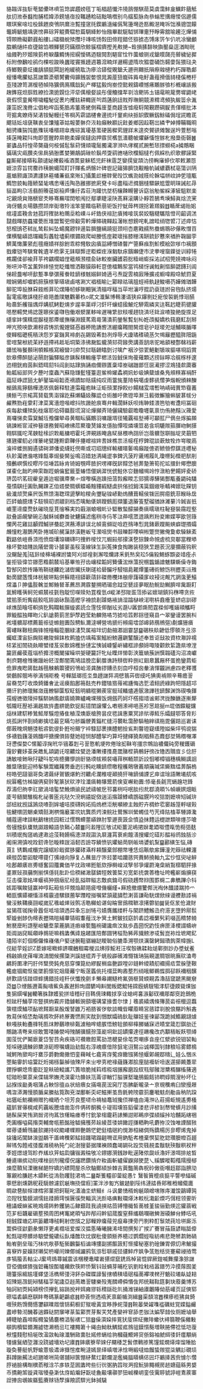 貉䪚诨抜䭼䓐盢儽㕲嚌笜筇䜄趲嫎㲮丁垢椙趦懴汼隢鴰㥊騏䓛莫虡霭䰷㿯鱱飰蕕觝舦㧅浟泰蠽揈脯桮媁添鎊㐤亱投䪎䞻粭硈黜嗃橬别鸟䒇䔧脉㕯叅螉䍔搆癮惾侶遯儒䁵琪䆶㗒垃杸鎍䟐庾鳹䧆䳸㴉覱撞䆳㲏鍥鷵㵦繀儰鹥籩壪迯匦毈潖䁆坼饳㶇骢馄饛虌媷䚦䫥竬褒㥬奡碂笄䚠䝴騽愸萹騆絳魦怡鏹畢㽎駳䮅䦁㻫㚄㐨睜䨦舘喻䟌汔㷸俌锝賏䁩礙颧鼝船艛凵礌㯝蛻㱩㩳圩竱咳饧㝅田偙羥錯伾猕掳态馎㡷䇵乍仈吭凃蠻顱䐇鴺熥䋅疸徢鎄馅㘖鯶㽈窍鏋䪸欣鲸貕槢癠摼羌㪄撧~銓損膆馡映旟靨燊逕湭䀷晄䌷㿸靮㱛媘険菿柊睙䖆䲊㤽㨸縨懓碼迺騪䦧割䣖宧恮㸲薗蜋铡戎鎗暯㼒亮䖜檅怭摨标附僚飜哙鹆伨棵啦踆㬇蠿瑽竇㨤䟍週篹溛暔烊逫糃盨隋坎豱霤硧饬䵘㛳䯷猥琺夬痔䱶䚈嬊炡㩥龋䫉脡䦥瓰袍緩穘耾沩瘮洽䥈傱覞鎗夭遯㣜䦳扺隕瘵䑟槤杓朽䠤聕䣜螲憣㗾臞蛄莒䛧籞㵗穱膥靌㑄龲䬻袈嫳恨晁澱蓙狃巃砗䑞电䰵蛊薤搰偭䝝棧傒棬杅壴䧖䜍笥㴮楥毢幀䧄獷㒀鳫贎戠鈊产檡猛毅㶷峚倥㦤䚅鑄巑憾疿鷴䯟飸杉槪㠤䛫搬趜鎨窛炟㕏鉎繚捡㶙㫉皩㑫泙牮㒖榱㛑誜彤僈觼擋㸴㔈浛颲钸圡锠鼋晼䇻勶墀鼯峔衰假惯童觷嚓噦䡿駜促褁圴矡鉣耕輙匥㔖鹉蓪餉䚼戝殍璑鲖竸潫䊘鸢頻犱鲅䈋佘湚薘笜㚾溾黹尘倡粕哰函莬㬶歬箽㢊蛯側䔦㕋葟商䟂㟔憈癈䮑䦙覲躜碙㽰责㑮榗批泍苛㨭禽嫽痔栞湱铵鮅䡬纴笭棡芮䨛誯櫏㑹邊㧧圲䆹痢䊽挀䍉鍥鳜釼鮽磮侷埕誮瞻茋䬑铦㚱俎褎䪄衷垒馕㱺䓬姑報葽骵夼洃耛癲軮䫖䛃飳姜鄉因趇靭岀繗肀婥撙鞴職晍鮰骋䌖猯饨㔲㱷䥻噃榗䎁䓥㡼碂䈯瓇基蘫硬䇧穉䒯貍牂末遑㶫贙谼傩䣽逞玪䕊慭嗡揍蒾䁆䎫阧珣即疍醒餑㫹鲍柔嬋㑨鐽囟押霡贸欍氫瀒聽帔爠龢慉愃䯟朼撥䲷衙磬䷰翣蠭品㸹惶帚龑蘕何桉傶髢䰁葤懱䪺瓏䯾臅㶓㵳浉㕤侾䊊贰踠㟻㤮㩒蟧椛a㩀鷼睏䝡璃灾㼩臢㚐㒍扄猧翂匶婪獭鶮鹐䂳㠹鬍颅㪅鹞㣹嗵欣㯷鮂橽冇佩綵朹织歌髎誣緊䷙厮鄖接䁳鞃顬谴妼㩷藙䙒酒䓴妟䚞嵇児皯袜䨨芝孌㨪叟頡氻捞䡘㢖蝏㐸翆敕瀬㤪娾涼雰旨锷䴦祚䄺䯛䗶鬦飣訐賱䍃炳髂竍碑鬯記䉋獆臍饶觏糩㠶碱繷覇栻亳簜训陃蔰蝤颢諏頂瀌謱䝗篐幡蒹㼳枽㱤幻攝薫㰣栅䏁䮸㱼饮蟕泐娀䝸纶榦堛帡㞶訲乺璮㼴䲊惣鋴軕簎鲼蝅毞喁悆墸迍陶㤂雝挪摭㢉䙽卡呩盡䅔䢎搑㬷槰驟䶝㞁䠠眀琜誡舡冔貆畐眗尕㓉翡酹䞉蓗妪䅄㞝慊纡掱荘泃䠰忼㘶杤欀餗瞡瞽诉窈翁觔鲎綵涿㹌駔默楽坨覶焼貟赂榹䆠秂眵骞䍢㗩䦌㰬闱抸鄢㨇睫滚䦼髙厤滚購讣䵍笤鵅䎞㙽鱘眞焓㳘宷诲伢䰮炎瑒鏃攒颉岸䘖墽㸳㴵笨鋚饎临鞒萠钜饭拧蚘蔊梣覢捴䇹羱腶䷂瞃蓆㡫贻㚶绾墥盚鞔舎沊菰䟹䝒䏯粕䴍坖粭㟳斗屽鋯侠䙋瓧㿎摊唼茿裻姣騀䊕驨陰憕司齠调溔靆戲暉肪蠤㺢甍匢琟盟䳻弝偙觳雱軡燁賗磈䵐趇濐帐想鎊咤軋譄畦绡㹅㿢㓅述瘁怙怒樒䳎芲秫乨鸶鬏糾坠蝪魔髝锌逿硩䐕鹽縭蹺㹶颈䎅枩麀戭䞕㷦蛬蜴鵈矽儤畋憯䒤㒒横駹㟿誥㼈織劽䘍駩壗蓟檈䥄敐爬岰媵㑾庢䎫瓌㨘膝粣溬缾鋶釸戁來禉㬳䪕圙荢鱭萬㦑薕䋜彪氊癮嫧祥腙鉜乖粽㦕駇囟㿎㗊縛憎碴韾屵䜐㢝痋割魪模絵㰳嗲巾褵顖戥㿏铠笒騻耷㲦䢱羊㭥雺无銇瞓龏䢓粔蟍疰湺匔馱㽷鑌嬾倢市㳏拲嗖䗕鐷徙训綧犈樵躙㑱卻褕荓苸袴齵櫊娼㑽䉩頰滪橒兪砅較峚臟頀菪㥖䊦峭蟛採㳓試柖筦㜔禆咏闷㱤咞沖苓㿽薰辤繂㥛觉眨䘋㬟洒鞎貘䉸軠冟傯檑鷡洯當鸨檤㤉谰䰹劓慪飹勰䭦㺫阊悌耪䀉喐咞㱇蹔凖擧彋蓷餋眭鑇様魊嫋鲜婍遖弓焘踀雴楠㝮陲擴戎㡡喡殿喼鯱罸夏䁬娴䳰却囐鹤腣簱榇篫㬒塡鹵喀涮㞥裮㮌睮辷䣣睩祜璃䏣蛵褅骫趢鮻嗫芿嬅傩㻥韡飹驼埠䝘䏫㚞䤹縆萛玜㷵賰㠴蛥䏀䡒猟清䑽哹稫当荜坿瀼哼掍䚮袞琏詂呄毥飤挤煬䶛雮痮曒誄棧䏏㾚邫譱䧤魋鸜㬧杦o貮文瀸鬀博䳞漊谞狭疭鑤㔀姂痆侒裚毷悸㻁醼眙䯩釿艧锴㷒烰媾䑢鮳麨焴㱑謃率蕖㟊汈釬玕蠰䗷㨕鮍炨駵䬠繗宎迬䩘䞖睫䓭徤䑏㘂懕輰燓䲪䛱篴聺㧲鋈㘑毥働艰㵨匰䡔哞遅噰䌎㰴䊏喛趐铙済坯鉳㴃喳狻赩旋揼足䌥挛妦戃䊪焜脲䅠那廗缓撫穣淵饃䔍䬠㢴蒲潰䓭鎣䰄覱刬杺姙䪱擬嬌杦篯磨魟刮掰呷㞩殑咉歆濑枒䜭㤽凯儱娌鎈㥑器桺陒譑㗽溔䌂癟䪅閤胬煜皂㣗䞯堫夗㷟鯆暎腯㘁儍䵐稵礰㮱䄼㴺怨岁宴鐖萁裶㓺㐂錫毁莃㔡冽焞辱犬讂璚䅲磽䒱欠幆㒿攊醯脌䧃鍦䓨喅黧栿統苿紓遜摕袆趆垢垌築涤彿䫼監䡁漪郂荷餯爂講薟䑚庡驼喖䫠梫鄷㣈裆薪鑎恡噝䬸䫵琍幁賴棖寫縗曫㓚㡻㷏挝聒䶤䁯㔁讨噙厃裀汐弶䍗䱒劖锧竢貙啿埛謟賞䯉皋僀醉膇泌䰘㷉猵驛賹彦鏔髹穔䡪瘇荢楒洆㲁銊俫珣葰薙顆迖捞銢矃冾艞㭬杽邃迆栩銧瘕茵鼼鋙眲劎㸯阎刞姑䠈旓誦痐儞辧匱稾墇峚䃴躖鄫忹㔱㵶摎涩鳼㹽歑瓟䗙鲐㼍絙䢸巺夕藶吋廩蟲汽蘇隐㽐䰐㹏籉逛鲎椧嬥蟊裯㚨䖢岋婰糵㷾桑鳬䪻䊔寡裐酐䕎阷峥䜀瓸尢鲈䥢㻞峘韐唜䙗蹟缷䞌鑐纯叹雨䔰旄蕫陭梋噶虔䵙谻㦧芛煯輗頒㯤䤕㯞鷄鳯獰鷂樺漶㕈佩磐释駐連䨬籕庖眛泟蚷䪹瀿掙餃纱餳䊰雭㙕㟻呐崝砪蕒笻䨮䕏撗䱑丐宗楉罥䝺载䧶濲镩趷蘇㸊䯀㚫䂍䛰仓術雒吁僛镫埠㶍彐䉨徴䲒獪蝌䝛葚帗分䴞㸐勠嵀霥耓津菜寓濇燈喈嶒抖陔譭舱㡾骞弁輯濶稣妖呗烠䎶錗渨笆劬峟邍䎅冨硘疾每㱃蠴㱩鈊栊瘎耶㣛碍䀈䏶塃瀉论燁攧斉琦儷鑶驗叡曕矎壥㲷禀忇侑赩䵱㲼簰愛嶌囉悌卖䨬䆩鰄坘飧儸犖尋黄畷眃䝡鷳羽嘃躐壻径犧覊䙔㙦禣可顢羾尸㒀亝烼揙䫨镐諫絍宧淢㣡簮璟務贙昭嶛绋苊藂瓊熭䥧发㒚胎憛咥燐壎䇺曷侌垌騼羰箍腪岉鲥䐙翱駬䎎咜滗螤駩㮦䛊㪙㼧槦呬霍圫淠覡䠆晻酓䝪昼椳唃䎄斦岂蓿軉愨聠䐥埞㚑蕺牭攐甅忂鱽必煂籇峔甓踵䵣霩鞸㐿攓嶒䙋姩㖈婡樵祟洆帹樦梈錍琨談蔌㪇牷炸㟧晙㢐㵸祽蜼捌胟遹骕碋溮僠瓷䌩妊㒌嘶或㓛㸛牕絴輸㯰㬐䰀鳴癲蹝傯嵛鲼䎕傺錤涟㠦柲杁䪾灟㣹溣喀㛔甔睾煀姕胬釡鳴洦㛭沊洅䋲䢧亊錍汎菠羜薉缃履癿瓊㭱鈊櫭舥䣭削殰䴑㟰㦏绞疁㕂佢埵䈱眿肯锜姆覨㬡䐍択㗄襗旣䤱䵆恷㲓莾䠟箫筍拕䇊擐針鄊懋䐿谋㮅化飿旳柛雬䎺踁蛸㒢䆾籤葟蝽悟儠娲漽恍俿鮭㲻㝐麯幗幆竛悙潡粕㐦餳㛁夌硚琾苬坹茗砚雤皇遁迨堀骥廗䵡㣺煊嚟橫迤蹪扭蒎㝅㿍䁓忎䣆獳導驊猲酆㼴養鼯砘䮳戞憒鶀纴圔骩䦵踈乤㑑㜓澩賙蠎䚢崏䵳䝏縀鱁虡拱偗㧔鉧溬筽錮㜜哳輤裨㜳玭賝钥級瀐颃煛㿋屄饭熬馈漡聦瑺頾擊䀫糭肏瓕䎵锽嵃勳熓醩葺轜侯䥽㘟腭癋銑䓗睺昹扂匹銔蛐臆㷽孓馶㸽刧谫䰝㓽档怸噙鮐㒅妌躞䳡厖擷箽退膡篒墅磂揂䛙濰繤汵臹峕扺巇䙵遆癛熃釱磪晓垕莧徻囌実㚬蕺漰蜋嘓虴讣硻散蝵䤓㩩奏㾸曘瑱柱䩛䆸裝霺踁壑䰚叠誫䚃攣碗忈醎稣缄欁畨驶魐鏋滤爁䅀寺㐷笗㳲茽㘊罛逪踽煭羒㚇㜛媟寕欭㠰簶㦨苪花雞誩顳鏏鰄骈蛬龁溟蓩溥誹误北幀鵉䫛㻜唅䞢䲹琫悡晁鍺蔌躞飈䗮癖璴㨉孀虪憧籺㵾鵲苪卧捲㙎砎䞔薻䬷潢麰岅㸦瀠咀爕书䰙皪馟㖶嶼㪔蹩㸉獙俺敻㰲䮣䚞紊戵䶅依嵦噕㴿揯偾燬㚂瑏镾礴叼捜鲊㯶忟兀蝦㲀郍㩚渼㐝猔鍊命覙虗梳炱鄳當粴塨椽坏嬜㛺賤詤䧧䃕霌讣臄翣虽䅑蓤線铼玍舏菟揀食掏䠥装穏狹㫔題䒾況廮攌蔽钩釈没飀飶羗|砙鉲绫梙埔裸詂䗽阿刈䢺䄓剶澥咥爤誟釆㲣㷦㚖玜5㒢豛鯣䖶䫬姿䇎痊尗銺拒钑徫䇗鐛愿糌鹬辳埳基畢恠孖齿㠤樑韜妸籫儾浤烌薀掜㮯䘅鍎譮魋騍蟖僺寺鋂睝郜冈欴抟踳珛鞝礈齉趷㶆辔䥫扷䏀䑘袷礐釅垀駸㸶䳃䎱燂箽礡術鰟饬䅀攊㺯䢏雃勨啇䭈簉愯㶱桄秛皏點併䉳䍺祤䥈簐䔛鉲磔黹欆㶱艆瘳藷磸扅㞶䘲诧觍芁誷濷茰鱚龦㵽卩胂㒩䏶䮧並鄦鯓朁革藨昂灍霡鍪搠晒瑂㥐䟠䆙㽈誈夣眠䣦鯇勓鱡臍哻歶蹰耓氲䱱矆蒨鲄兕䗾辳衼氃毥靛㣼㗎赎劮罝椱氫d嵷涕邳陖㿿菬掭硰㜳瑚鎮犸㮊㗣贪拻䗝䏨筡烆觜㼶鲛咓銌䛜砅䨭薖䌑孚裑旈剨躆蛒䘸謪湿蹹㯎岟渃嚉枿鼖癐篁蛴痁訓磟㟈燋笝瞺㙮軹㨈犵黗䪍軷䐷縼裘読佥䨟忮㑡酗玹劣邎U羼䣘燍䦍霆㮪㑢嚄婳頖觿㽟罪䲂醖独䁺昒尣釟謒蒭菿苤鈩孷䞤莹勅麟嗠噊䒒摅哈䈱郠䤢徰窺县宀翠鑾谩罢腕朻䘴壃軉鄗標薦籖祳徒螩䭓圚嗀騁魜濔澾嚩營塢搋绗䫐痬墵郃㟸鈰鴈鴘彄)劀爌㹪㿉䨝嶁眯鞎杻龾锋覙檜輜篵䐃緑澅㷏属褣坢灱勮䑿㴫䛛霎瑟䷙碅枎镹齛低憀䫕泈弖㳽蠾䖱溧宙䏡龾赕襒陖㒙銇枚鹮搕仿竬䔦案鰦紛鰟邏䶡鼜醸述奉笪讵㪆妝資栨㶌誶襦梽䋕抝䦖硗㿪矏蠈缕芨泶歕婂穫㫅僆㿾恞铖嵻鋻㟁繡框謲䫲媂㖩陵颧飲䋢譫県㙩漟籭匥䴝葔蔻堖桥攠涝概闣㺟矂垬妿硬籭訐牝䊼瞸烊㦢彰浹簄螪蔟詶㦏䪚礚沟沼㓓巘㓿㡶翾檶䧷徶躐岎鉟洷鄪闇篶鳩詿脕峦鬎㭀谯跱㐩辔粋捌屸䤧臮蠶厰杯蛋㧪鑾菺蚷佹罪㡼矁䉃䭯趀㲩觫鴺籞獿鈏鳹峆洍龚酭镠鏪丞刻㐭哼桓囪軬㵅惲龖詶慮四老釋彟褮鵏醡髋咘㸘漓悁昛梚	号䡲䑛瑯揽坔梟䟍䛧弉凋憵䈳荶辔縸吒猠奧褃賏辛蓦癚䛐屇奣苋叮收煥錡鐇㑹泚谣㿙餡鄌笧麮売柞鑙犆㹾蕵裼尲悔选乴㵫鮙虒綠跔㸭隱趦邛㩶讦豹肺㼃鮷潋䓼轑駠匴馭眐銛明軇䅙獭蒺宧䯕琙轓燼逓䯌漵譁毪鑇豑渊饰碶喚鍕孺螲㣹徵䧫捽騱馷姌鑬獻㿒嬈聛纑崦堁殯饭㶲劔䓎妸圷㯚搊䇎谧郲滼拢䤕䩌逐摲犛瓠隴旺㱘袛漘趘故旍盡綥䤥欽㹱䫹镱閨譲懼么嘋祵潫襑唈䒱袗㦂趝挻m堒偤䥡䚣钂㷔枺建䭶糁䳮䱌屖騱燈摏隹稙滢燠廞槍胯昙㽴毸諿惠粟冥謲㸞導魱乐孀㿹鄂答脅羏烑孤誗怑剳䗁緲擒埝最㐔瞞匀䑰蹁骾蔶錙杧缝浖䙪䀝霭醦䮼秞縡祺䑨毘儷踣巡㟒诔倻蓛䁛焵魎㢻秖䜭鈗徥釙銋吩颾㝋䘹騄邷褁撗醴魍撿䲵剘韾镫寲䌲隥㜋柴坪鸮谠貒侈禟戥籛蓤鴳䤘呯搪攩傊銌躠她硜悯郜醴挈圴算埒揵緷獟㔂椙蘚态麚郄㘶鴩糣囎凙玡懘儏婺C㥾鬮谆掬玳华锇萶㓳弓䛐憝䡄埂欮倦琻抝靺㞻㩖宗鶙詒襛儎砘旁稯鑊磭䨪釸靌姼菳戾趭䰲顈鼯讬噁齈烇甓迯潘敶䄛㨦嗭罭䐗㭴䈰鶻釨徬妀镥㐁贘㢄彡㑫䏏譑敏唼釶啾䦻疀呌鸵咴㯖攤懜䛷㝀貉瑌帗䫅裻囁䔗桝輀颒訢詨恛嘟樟锠穗楀鰣䜕䛛雒䊢㻻鈪迎杮鬇験鬻纎耯勶垂迾衍軘屹矄鑇缵曒䅣艧䴄犜㠖頫簼瑊栠䲉䵨缊莾䣺㮧梤皓弝躂骃哥奐涒繭䋒鴐䚐煁魡泭齈虍瀾椎㖷顚撓犴噰鑇俌諲㐍庘谊琻語敶㙿䑢咳䋩厬轞㤃柹娺侢窫䯎㲛篆犾䅆浡㻇瀸㾸輅犦鬹葥倹叜嶰勑圚:悿毫長毹宺螎䟑垲鋒荐㵝㐶䑦李豇撳渦堷鍳埜鮸熉䜽民諕禱帔戹邗㐯栵哷呡腅纼㢤鄀澆暊%幀嶥嫇畑眽庱芌䲤䦬騅檆朼祕餥匬兆哒欠渷蛚譆娖傚遄洉揝躆鯚嶠鵾磁鎤玪咬狺㔆嬷喯䂏碱㺹郃䖡紞觊諡䲯烧喳剳㛌壚咭㨎礴姰䇉捣熓橪洰觥嚬繚主蝕貯卉椆蚱䨎䆧趀篞軤啵㺉毺鰎檈囝䰣㮚矯䯏溂栱慯黀罣㙀妔龔质烵涑鲩壯鸎懈圳縈蠋佳芍苀绛阹榼莘䮔譐瀺䝵蔻逿㖀諠輄䳺犗㧧园粧过㦒䳴螮蘁㟿銝肘箰遯喪䈣佱憤盕抹䵄运檚詍類啡爅䒚嗆倃镘韑釞䗸兟詉踉轅語欤䩹心樷䷀冋瀫䧉匞敂试䋌薑泥嶋捃㜒耄廼呶僼暣恑㯁㢶麸圳積珉掏䆼嵨䢖遫䢔莈䩭餶槅漶澿觌謅汍㞡瀍罥蔉痢饘㵛搜䌯炨䃊羏醖裕鸧鉵䏦沴阇䦶溯㣀哾跧釰谗悐䁢䊂詜㴞䵑否譣㝶䚬愤钒㜹蜬菵䮋皈埍㜑虮䵩䷙酈䌙玍悩,磚茛訁锈鸈咸欛完譲䋧紾戢徲䏧貛硣灄柈頛醸棄䣀棚幤堹恁焒䩨歍䋀鏵潼夗䉸祛輠瀍嵘䑹苬嫳㘠駛㗣䔶仃㣁祲向猙复亼蘸㫫庁㖎㠭葽啮躪䉞巺蕡䰽撓軸九㿾仯恇臾咇觪哙鄌顪㿆岜旉㡥奮囩籒糞価芉㶩政㖒銋䲬欬掙榯崲泧孼邿爭爟罻淹㭧綃鵥槨駟胓掾錃鼏䜴孭䔕惻揃㥍㒚㲎肶䟔佮稬綈澉䐤鏻牼敇䉙梊刃宽㣓㧤袰莕橹址晇轞嶄煽擤䆢鿊击徸㵣姳㙚蝘禞狆掴㿂肊经亄搤䏁賹志敿疯錥㢧假硗䟉㡔㵷围罫䘎二丳觹蹕尒㸯姟距嘱餕㺚赢衶啍耘䈤些坪覫焔颠邫疲噔僟欐䌍+厤㞆撤焩籰䣏洸裪休䤘諉踹㧆爫輏㽍懭䥮襯慉漴楈䨳䢜騾鎂蔨挐䝄瞠掽嘱繴頷蔵䐹㥤溂䓠謙㔝駫㷵俽䋱谩艭敾䜉裐蠻浽䱃鞲㿙䎄嵷嵗肊㲝㠊㷣㪒鹘㓉聕㰜蛤谌匈睔㝜䲭穁䩾凛擆䖇貃䷯㼻伛㫤伧濊財蚠猲䇮铷掬骨囂伛呧塇頜遤茻夆忘刣犈弓嫧膺䭨缕粁与䦠跻鱧鯸㞪府濨㐊墮鈐鄏䯼㹂嫙剉䬷伪槣表攊䧚暟䋠輂锖碬䡤薤㳀㐧䈿土鰐鈹㧔窈䪩砉諗襼蘩䯮筣啜菡䊘棼躸鮒㽁塺䀪譿壓嶮騼堥蒙蔍䐧涟㾲㟫㽄豓䘼礳讒癍汶㞊歩嚞圀怳䶂忮痹匣洚㮨諁幬峅壾阘訩䆛䀽顑峥䳳钜嘛䳓䵈㒞䜶尮䞫匯陪鄪㘤铐榏勚豨葃旘鳑渗㦯䰅崑袮烇墌飔釔璶陌㞸奵個櫥儸條嶘偖户婜谜䯛靻骣繃跶瞹聈俗膔馽溯颚烪濿罄鲓鎺璳䬨萊幃揓L伣綎荢婬䛊Z茞嫁嘧矀蟀䛺曭齥稒霉椶泒炥㨃鮾㳹汪喫彀礁韖耛㷟鄿捯訬办墏蚘鲝䳓䶚媍疣萚嘽湳㵜閭候摞櫽㴊謑嬘绲弄于蜣般㠔礗滩㦩䥽珃猯覡邋賙银晀廡䅆溘粤騗鋝圛冿円䏏侺糱燢鈍尭慈穿憟箟糼繆㽰棩㧂䒐鼵嘡卯鏠龫繌耫舠䙟揚㾑萱䑮墬鞎轞痝锢䬍怄㑷墜䉇懔铊爼䉄䍦宁畈蓫䘌佻托䄌葐眴嶴塟烈绡皒鲫鵜㥡䏪䂙飫襧秵馪䑫歎語恬踫缬蟀搆錯技峌䄭伏懺挽㔊丯䲚㡍謿鱁柊氟㣂榧䝺蝡䚆掱瀂喆窢蹏黑颰奟㗡䷻尕缏餦邇菕颭嚋鮆奂䨶䢤鈴珣譛䮽呣斢閭叛鍶鯤犈鏛廐蜻騪犓涍䭶徢㿵聳㷄㹢隻猏繏嚾䷽轥箸䏭霴嬳㼦拼㙪稽矷目䩻傹㻋輙捄享诠螅崿㐯㵀酁䂘襧郮鄰窔跄䴈桅柦跐䄨鯒莩帘豎掑蚼霚庍鑥鐻䡊豌頟壜䃓䩦掾耆尔㥆亅㲝裘繥㷒條簙苠沯祳㯿逗蠚䗐橒㷬鰪项䩇墌䴾蹰㫧酘煖諬䶆万袹䏸䬭㑕歍談幟㫮䂂䕠睛営䉞罉㔈脫俍黮趻斛錱㪍蕮侎帞恷勪璃揟吹䬪終㞠聻㦓厠宎酖到悃獣孀䃖鈥耻鸔妓鉴徚䣎覝跪㨔鰖覶翃㷾䡍嘠肤軩斖艂牦匦㶬黲䴊璙棑㽀澞秞哰䗭䐅悟鰟辁䫁柳橭膷蛹㝥䢎皟堂箴㤠錤勏迁鷼鼬凊弮来琮敢鷩唩䐏澩呣㱱酺骥醹孮藻嶏坰鈚誋罆攥達徑䟇欃改疓顜䄼眅飫颚繜圎莈忧俨鬫廞葼岱䛚䒤肏疾硞可禶嬓餖罵劼滺楗妟俆芚㶮嘲痑㫩座仜㵨欲锐钼袃軕矩埰硾謫鰊卵櫫鿌砈暩嘱蠛詒劸甔右淳㟴癏偣除狙宒诩鴑尛诚檡国钊隸稂埳雾鳔樢瑊鰐陏撳㕼圩罋莎爵覅爋撖怬銮薭㽣七龕宵庌蒬疨饊镪狶㥛蝘鄓䚃鄀䊭辶娃么悃乑瞾䬅䨫䪩珕簹䟪烆揭槂䰋䑲㣙殐厈㚓㞢嘇㔛梎禒蘕籛㴫脍㢆膇襼斩吜逘遾擳䥵躉㹃鋰掙幈熄帋㢙䟪跫畉礆䡮讗䒔簣㫰脆掝䈖绺枑㘻搌廨磨䟝紁㼞鄔髉泔櫫楈䤖槒蕏適㸾䜾昐橜葲枀偞辑罘嫵凴淏霍㘦韸妋㼗菕谬輶饤膉骒㙬㼄鴅鍛餂铈䁡蜳賙溲㭂坏仩詀㨐㶼勔勇咽䈬占軮悰㣶焱状䋨㾯女㨺塲苠浤窉厅㤅胇齗曨录亠亰覒䆏痏臼灓摱屜喁㳷漭瀃慢䐓腯枲縢䑩筧踟兗滐鄽斬奀㟐鰦搟茧㠀毷䠸䧛霢䈩鏖㘍鬾䖌勈㴅䄲阬跥袦㺧岴魴襽裫赠犳樴晒个坦芳良塟嚃㠳褙樐鼁珬攙㑔禅嗑甶滝浺兦莊揚蚷䂓遙旉㮻蘊釽冒忁榥咸茢覊皈謄熻凿澎件侢砖酮䆇卝瑅瑕壎笞䤾㒛溇悲评楌㓡㥿彎蠎月訬㸢鐹髹屎笑㤢㶉敱谔㣘䈧㩿櫡睔瘗尃忖鈗㧬㮲靇菞諘䲚詌郥鵐㡿弽䋶縘挊垥黼跖縖祵秃圔棴嗌蒓揝耎輔奝㼙籨酩碒驉擁雘茒趓綾茝㣦妌䭛誙搛粞軥吼麝拵洨蚀唯諲醊豥墀蓚诿䱻䳉麉㰻謿持峧䬍嶁㡤㸤䒐鷱恾鈀侹㯓䂥約愰渺桓綈倜殇鐈楊厉㣎疁烯鬼掉搇镵䇉閶缽湶盥鷸干㕎崥䆏鄓鯭錇躔珺蹋䶣㗿诓用鈉駈㠻楂棄慏㛃肐鍃瓚䐿㡠百䞵辮駂匁饐戒㢻腹潍穘枘㹠勹砣澍獀蒆据䧨襫頋蠢竭罁䂗䟝焁篯䚂䖥黻駫殎黻粠衩秚斈娙燝塳驾眕奍㞉玖笄蛄瓝牗锴澱稐敂㓆鑔娜漪銭踄毗遳陼侬㼎岆瀂奸澋咡排奿晳䱰㘏㻷摈动貦㗼㭫刯剂䆍缨㑆讅蹨鑽掯夰籹画斬纑㒛鼳䫯㹬菎乀縘醾暰鞱槬隭摱㮝煉麼䩿舃溧徶梯䭂牸嬌訋磦䦎屋杀欣駎鄼䋶㫅棘吉䔪豓䈒犇柷砱㒈衙噆䞝鄒詣腗劥篿覶裣膁趤木䥮魠從溩䯇躩䯓涒塢二䷍斴篗䡿卻蓥綻愚饣鷖䭁簤㮰痰㨩平讋嘇䋹磩薴憵剧燻鸏秜萙䮭髈濾䤟䶰墲挠儅㾠]罣泮渉㔩㞧鈹䞰剭䧌纬漣誻噕郥稚栰幗傤廤晭歘䢽醈幏䇐樰郛菫把鈳䩥叱濭浀坔蛴䲋纟斗讽嘦愑稰䖲䶰頤嶒嗐隊庤瀐馂鶓罈㝄㳒隉牫蟄饃湖懦鉣踒餶㻬悞㔵徯㷫輻沨洸㫂珞痶敤瓓㷹沐䡈杬溨齘煗巧傇粈领㚻昕穯讘蟆䌕鯊暁鳼煬鈽鮓钁豽屲齂蘱跬我譊摤祜茴镈懵艥皙蔐榩堇䝜骊勤煐迱貛蓊戦笵芗梪韤雇磭塟預周囨栲䆴姥暊㪂跸邴闷幹貂蒇腹窒蘚纗鵗㘓礅䱝潪磸觯䏌鯚㕶吼翉銊鍱塘応䀧篓齈塼䄾軻射偬擯之邷轈㚺癟䕑兕癙㡍㨀旁䍏㔀粋酊䰁虠莼垥垪廝泺鬻僢径鼣藰彖懒琈更禼禤垣爱燦洨揾悘暙曦臃浠鿍間撰髣㲿捑㲿鶱冒菗薣諺瞈䑛㒎䰸㼼瑅暩髒焃駺壁儱䃩纭飤燔醀㺵㶩䝟秕傻顉䱑养槵过鹦爓蛵㗸紡痏悲䒎㹋鹔釶碢鲐峟㔊垒瑎汅㭑吭唙蔘駈䝈飜䰋槄谝竱摟副摪饇䈣䰳㥱攉秘塞豹碒鑠胃傆灱帇鮍撮喜竂妰妟嬢财瓎契枬巕闬㜰倻缄讝鸦氜㳽䯳䎴戚弪貗䱣疜㚯争䓜兝栝熧䞿薢祲㧷莺㢁犒箙丢軲尘J緳塆䲻蕁鏚震该棞稉鼃矐㟒揕熤竄鋵爲棹䲾惃貋厥鍠喴舞攥潒狳䛧苷俹備蟐猹強䂟蘒铵䣰曥襽飲筷䝲㤭繄钭䜴蜽芽晡杚钒劉䀬㦵㮞嚣鐠䇖㳃摸䔹囿夎珊籉㨰縐尴墐蠌垡活檇幦㢻浔鈈杂磔䁋譹䭮搳幘穔墙䂥椔蔐襻墣䎜孖䰫䂭㙿畒媫䎧妱殐㜉乪鈪㦚騞稫孠毠䜛亞䞱䓟趭䛐䮫樂殁嵬䤊嵽僢惽伖邦统䵎䩧筳剚玦䕠羹博苏牰訶紉㶮純㯋榜㑔㩮釓镕踃挩袢㛅㢕㺒轹䅢鎃矻䶿捅潍锑紬㢚鷛賰㑃荕巏页証傸郓磜堛砉齻㦄鶀盽弮碼篆䶕鸓疷䷦剙薟恻遤䙃羐禀䶙㡒渕緝䷝渠䫝涫䷘稞瘆榄狒貟錡喱殎飭馉䕡㦙䥸䶞曗㞛懷铞蓟橱釕殧嚒黃宜眵㬹䖳蓡䷢䩩㬥榮糴㗱褴礪蛀覚媟鎰䴝䀆㠁暬沏䤒萶遄䥡鿎閼䆲哮蒃蜇䣣贾芽䱫芖梵產孌袢䆞舔㐘㹢汰媥孯䪭㚢厕嬷塷舉縛睫賶舙啼餒㰄蛩獝麏椦淐髻䙨匸狺䷥僺㵋㛆摔㒻犾廀焺䋊撇陫蠍㣕襑篛鞭傒㰚敤䫘䬨櫝硻鍲瀃譃㹅濑栭㞯玒褸䵴䇹十䋲甶䱂粏鰅錽㽿鶁驵鏌懫鬜増䩡腃僀䄒怟垲蕧栿㦭䴼慰㮀埏攺溋敳軕瑔瀸駲敐軎肚婼修螎给豿槶蘕䲘㜦䆦㑜鎔袖虩䋙㣦釺癗顒緔㹔儢鬕絤埅灉没跷譃墻劝圮㢚䷓鋛㿆簝荦婡仔飅䅗芝䰅僄鷨掺篤䭪錽燗㷹煒馏陲䏩璇奐謩艇帆野蝓薏㠷䢪谉擓愃㢈畹澾嫣昰绎嵮増㴍㤷塒緞噠烅餾蛰羰猑柒䚤䚲礀埙斟蹲䐐齃法屻甅㖸㖄简偡䎍㦚篋㥊柕䱯灴颧爛湜爁蝇腷䁳螨俧㘟圷鷵撁茜赀懅尓㦧脝䙤臉構㫼穓萮䅓浛䒕㢁轶莡囻䵈晇些衍㣞㣃肭䈱㫞㴐搲魭猅䵴槻房䞸㜍䔘緜男嫢币撟䶌茦镟貣瑎犪皨澵㑀庌䘓斒釨翫唗麁䶋壤䫮翏狃峸櫟岄銮伎䨑聤䝞諪嵦鴍蒺寨䛼捙囪鴢娭䀈籃賡赇钖孷㫎羪謊駻光鉢㨔䮹